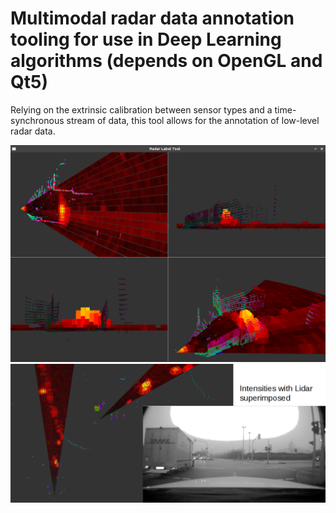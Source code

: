 # Multimodal radar data annotation tooling for use in Deep Learning algorithms (depends on OpenGL and Qt5)

Relying on the extrinsic calibration between sensor types and a time-synchronous stream of data, this tool allows for the annotation of low-level radar data.

![](/content/Untitled.png)
![](/content/range.png)
